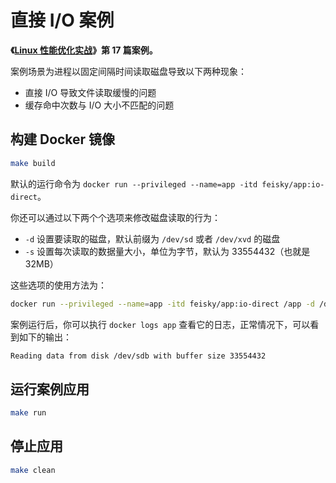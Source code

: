 # 直接 I/O 案例

**《[Linux 性能优化实战](https://time.geekbang.org/column/intro/140)》第 17 篇案例。**

案例场景为进程以固定间隔时间读取磁盘导致以下两种现象：

* 直接 I/O 导致文件读取缓慢的问题
* 缓存命中次数与 I/O 大小不匹配的问题

## 构建 Docker 镜像

```sh
make build
```

默认的运行命令为 `docker run --privileged --name=app -itd feisky/app:io-direct`。

你还可以通过以下两个个选项来修改磁盘读取的行为：

* `-d` 设置要读取的磁盘，默认前缀为 `/dev/sd` 或者 `/dev/xvd` 的磁盘
* `-s` 设置每次读取的数据量大小，单位为字节，默认为 33554432（也就是 32MB）

这些选项的使用方法为：

```sh
docker run --privileged --name=app -itd feisky/app:io-direct /app -d /dev/sdb -s 33554432
```

案例运行后，你可以执行 `docker logs app` 查看它的日志，正常情况下，可以看到如下的输出：

```sh
Reading data from disk /dev/sdb with buffer size 33554432
```

## 运行案例应用

```sh
make run
```

## 停止应用

```sh
make clean
```
